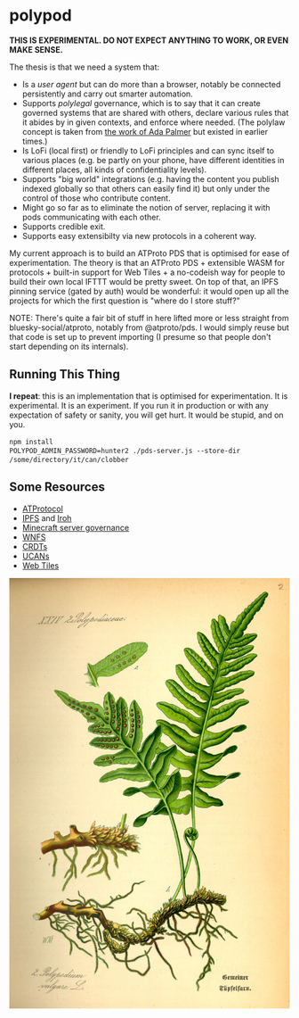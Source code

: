 
# polypod

**THIS IS EXPERIMENTAL. DO NOT EXPECT ANYTHING TO WORK, OR EVEN MAKE SENSE.**

The thesis is that we need a system that:

- Is a *user agent* but can do more than a browser, notably be connected persistently and
  carry out smarter automation.
- Supports *polylegal* governance, which is to say that it can create governed systems that
  are shared with others, declare various rules that it abides by in given contexts, and
  enforce where needed. (The polylaw concept is taken from [the work of Ada Palmer](https://en.wikipedia.org/wiki/Too_Like_the_Lightning)
  but existed in earlier times.)
- Is LoFi (local first) or friendly to LoFi principles and can sync itself to various places 
  (e.g. be partly on your phone, have different identities in different places, all kinds of 
  confidentiality levels).
- Supports "big world" integrations (e.g. having the content you publish indexed globally
  so that others can easily find it) but only under the control of those who contribute
  content.
- Might go so far as to eliminate the notion of server, replacing it with pods communicating
  with each other.
- Supports credible exit.
- Supports easy extensibilty via new protocols in a coherent way.

My current approach is to build an ATProto PDS that is optimised for ease of experimentation.
The theory is that an ATProto PDS + extensible WASM for protocols + built-in support for
Web Tiles + a no-codeish way for people to build their own local IFTTT would be pretty sweet.
On top of that, an IPFS pinning service (gated by auth) would be wonderful: it would open up
all the projects for which the first question is "where do I store stuff?"

NOTE: There's quite a fair bit of stuff in here lifted more or less straight from bluesky-social/atproto,
notably from @atproto/pds. I would simply reuse but that code is set up to prevent importing (I presume
so that people don't start depending on its internals).

## Running This Thing

**I repeat**: this is an implementation that is optimised for experimentation. It is experimental.
It is an experiment. If you run it in production or with any expectation of safety or sanity,
you will get hurt. It would be stupid, and on you.

```
npm install
POLYPOD_ADMIN_PASSWORD=hunter2 ./pds-server.js --store-dir /some/directory/it/can/clobber
```

## Some Resources

- [ATProtocol](https://atproto.com/)
- [IPFS](https://ipfs.tech/) and [Iroh](https://iroh.computer/)
- [Minecraft server governance](https://www.semanticscholar.org/search?q=%5C%22Seth%20Frey%5C%22&sort=relevance)
- [WNFS](https://github.com/wnfs-wg/)
- [CRDTs](https://yjs.dev/)
- [UCANs](https://ucan.xyz/)
- [Web Tiles](https://berjon.com/web-tiles/)


![polypody](polypody.jpg)
